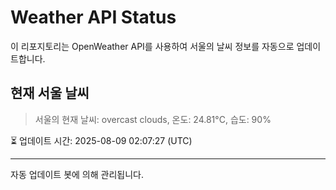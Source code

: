 
# Weather API Status

이 리포지토리는 OpenWeather API를 사용하여 서울의 날씨 정보를 자동으로 업데이트합니다.

## 현재 서울 날씨
> 서울의 현재 날씨: overcast clouds, 온도: 24.81°C, 습도: 90%

⏳ 업데이트 시간: 2025-08-09 02:07:27 (UTC)

---
자동 업데이트 봇에 의해 관리됩니다.
